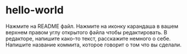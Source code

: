 # hello-world

Нажмите на README файл.
Нажмите на иконку карандаша в вашем верхнем правом углу открытого файла чтобы редактировать.
В редакторе, напишите како-то текст, расскажите немного о себе.
Напишите название коммита, которое говорит о том что вы сделали.
